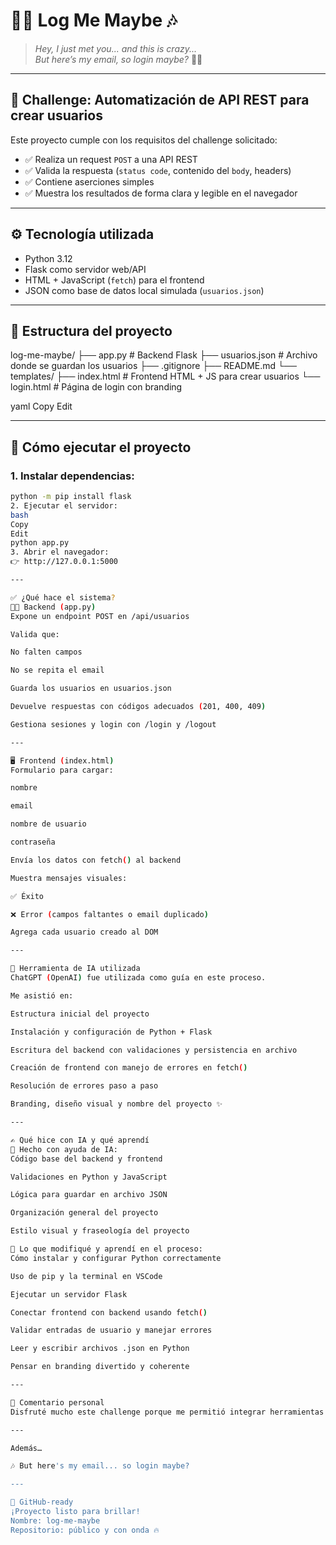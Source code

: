 # 🎤🔐 Log Me Maybe 🎶

> _Hey, I just met you... and this is crazy..._  
> _But here’s my email, so login maybe?_ 🔐🎶

---

## 🧪 Challenge: Automatización de API REST para crear usuarios

Este proyecto cumple con los requisitos del challenge solicitado:

- ✅ Realiza un request `POST` a una API REST  
- ✅ Valida la respuesta (`status code`, contenido del `body`, headers)  
- ✅ Contiene aserciones simples  
- ✅ Muestra los resultados de forma clara y legible en el navegador  

---

## ⚙️ Tecnología utilizada

- Python 3.12  
- Flask como servidor web/API  
- HTML + JavaScript (`fetch`) para el frontend  
- JSON como base de datos local simulada (`usuarios.json`)

---

## 📂 Estructura del proyecto

log-me-maybe/
├── app.py # Backend Flask
├── usuarios.json # Archivo donde se guardan los usuarios
├── .gitignore
├── README.md
└── templates/
├── index.html # Frontend HTML + JS para crear usuarios
└── login.html # Página de login con branding

yaml
Copy
Edit

---

## 🚀 Cómo ejecutar el proyecto

### 1. Instalar dependencias:

```bash
python -m pip install flask
2. Ejecutar el servidor:
bash
Copy
Edit
python app.py
3. Abrir el navegador:
👉 http://127.0.0.1:5000

---

✅ ¿Qué hace el sistema?
🧑‍💻 Backend (app.py)
Expone un endpoint POST en /api/usuarios

Valida que:

No falten campos

No se repita el email

Guarda los usuarios en usuarios.json

Devuelve respuestas con códigos adecuados (201, 400, 409)

Gestiona sesiones y login con /login y /logout

---

🖥 Frontend (index.html)
Formulario para cargar:

nombre

email

nombre de usuario

contraseña

Envía los datos con fetch() al backend

Muestra mensajes visuales:

✅ Éxito

❌ Error (campos faltantes o email duplicado)

Agrega cada usuario creado al DOM

---

🤖 Herramienta de IA utilizada
ChatGPT (OpenAI) fue utilizada como guía en este proceso.

Me asistió en:

Estructura inicial del proyecto

Instalación y configuración de Python + Flask

Escritura del backend con validaciones y persistencia en archivo

Creación de frontend con manejo de errores en fetch()

Resolución de errores paso a paso

Branding, diseño visual y nombre del proyecto ✨

---

✍ Qué hice con IA y qué aprendí
🧠 Hecho con ayuda de IA:
Código base del backend y frontend

Validaciones en Python y JavaScript

Lógica para guardar en archivo JSON

Organización general del proyecto

Estilo visual y fraseología del proyecto

💪 Lo que modifiqué y aprendí en el proceso:
Cómo instalar y configurar Python correctamente

Uso de pip y la terminal en VSCode

Ejecutar un servidor Flask

Conectar frontend con backend usando fetch()

Validar entradas de usuario y manejar errores

Leer y escribir archivos .json en Python

Pensar en branding divertido y coherente

---

💬 Comentario personal
Disfruté mucho este challenge porque me permitió integrar herramientas reales de desarrollo web con automatización, validar conceptos fundamentales como API REST, y entender mejor cómo se conecta el frontend con el backend.

---

Además…

🎶 But here's my email... so login maybe?

---

🐙 GitHub-ready
¡Proyecto listo para brillar!
Nombre: log-me-maybe
Repositorio: público y con onda 🔥